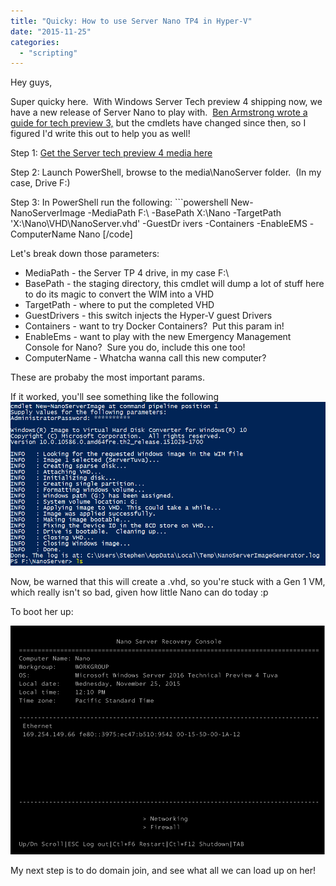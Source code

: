 ```yaml
---
title: "Quicky: How to use Server Nano TP4 in Hyper-V"
date: "2015-11-25"
categories: 
  - "scripting"
---
```


Hey guys,

Super quicky here.  With Windows Server Tech preview 4 shipping now, we have a new release of Server Nano to play with.  [Ben Armstrong wrote a guide for tech preview 3,](http://blogs.msdn.com/b/virtual_pc_guy/archive/2015/09/14/running-nano-from-windows-server-2016-tp3-on-hyper-v.aspx) but the cmdlets have changed since then, so I figured I'd write this out to help you as well!

Step 1: [Get the Server tech preview 4 media here](https://www.google.com/url?sa=t&rct=j&q=&esrc=s&source=web&cd=1&cad=rja&uact=8&ved=0ahUKEwj_9_PurqzJAhXJLSYKHen1AcIQFggcMAA&url=https%3A%2F%2Fwww.microsoft.com%2Fen-us%2Fevalcenter%2Fevaluate-windows-server-technical-preview&usg=AFQjCNEgGeDegxHRLDjD9chuBPAlktHnig&sig2=LX9TJn5xIFWConogz8oQ0Q&bvm=bv.108194040,d.eWE)

Step 2: Launch PowerShell, browse to the media\\NanoServer folder.  (In my case, Drive F:)

Step 3: In PowerShell run the following: ```powershell New-NanoServerImage -MediaPath F:\\ -BasePath X:\\Nano -TargetPath 'X:\\Nano\\VHD\\NanoServer.vhd' -GuestDr ivers -Containers -EnableEMS -ComputerName Nano \[/code\]

Let's break down those parameters:

- MediaPath - the Server TP 4 drive, in my case F:\\
- BasePath - the staging directory, this cmdlet will dump a lot of stuff here to do its magic to convert the WIM into a VHD
- TargetPath - where to put the completed VHD
- GuestDrivers - this switch injects the Hyper-V guest Drivers
- Containers - want to try Docker Containers?  Put this param in!
- EnableEms - want to play with the new Emergency Management Console for Nano?  Sure you do, include this one too!
- ComputerName - Whatcha wanna call this new computer?

These are probaby the most important params.

If it worked, you'll see something like the following![nano](images/nano.png)

Now, be warned that this will create a .vhd, so you're stuck with a Gen 1 VM, which really isn't so bad, given how little Nano can do today :p

To boot her up:

![NanoServer](images/nanoserver.png)

My next step is to do domain join, and see what all we can load up on her!
